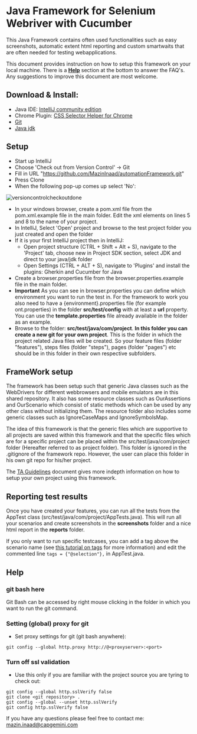 Java Framework for Selenium Webriver with Cucumber
==================================================

This Java Framework contains often used functionalities such as easy screenshots, automatic extent html reporting and custom smartwaits that are often needed for testing webapplications.


This document provides instruction on how to setup this framework on your local machine. There is a [**Help**](#markdown-header-help) section at the bottom to answer the FAQ's. Any suggestions to improve this document are most welcome.

## Download & Install:

- Java IDE: [IntelliJ community edition](https://www.jetbrains.com/idea/download/#section=windows)
- Chrome Plugin: [CSS Selector Helper for Chrome](https://chrome.google.com/webstore/detail/css-selector-helper-for-c/gddgceinofapfodcekopkjjelkbjodin)
- [Git](https://git-scm.com)
- [Java jdk](http://www.oracle.com/technetwork/java/javase/downloads/index.html)


## Setup

- Start up IntelliJ
- Choose 'Check out from Version Control' -> Git
- Fill in URL "https://github.com/MazinInaad/automationFramework.git"
- Press Clone
- When the following pop-up comes up select 'No': 

![versioncontrolcheckoutdone](https://user-images.githubusercontent.com/15871496/39982468-bf4640f6-5754-11e8-9c71-2c9970159400.png)   

- In your windows browser, create a pom.xml file from the pom.xml.example file in the main folder. Edit the xml elements on lines 5 and 8 to the name of your project.
- In IntelliJ, Select 'Open' project and browse to the test project folder you just created and open the folder
- If it is your first IntelliJ project then in IntelliJ:
    - Open project structure (CTRL + Shift + Alt + S), navigate to the 'Project' tab, choose new in Project SDK section, select JDK and direct to your java/jdk folder
    - Open Settings (CTRL + ALT + S), navigate to 'Plugins' and install the plugins: Gherkin and Cucumber for Java
- Create a browser.properties file from the browser.properties.example file in the main folder. 
- **Important** As you can see in browser.properties you can define which environment you want to run the test in.
  For the framework to work you also need to have a {environment}.properties file (for example ont.properties) in the folder **src/test/config** with at least a **url** property.
  You can use the **template.properties** file already available in the folder as an example.
- Browse to the folder: **src/test/java/com/project**. **In this folder you can create a new git for your own project**.
  This is the folder in which the project related Java files will be created. So your
  feature files (folder "features"), steps files (folder "steps"), pages (folder "pages") etc should be in this folder in their own respective subfolders.

  
## FrameWork setup
The framework has been setup such that generic Java classes such as the WebDrivers for 
different webbrowsers and mobile emulators are in this shared repository. It also has some
resource classes such as OurAssertions and OurScenario which consist of static methods which
can be used by any other class without initializing them.
The resource folder also includes some generic classes such as IgnoreCaseMaps and IgnoreSymbolsMap.


The idea of this framework is that the generic files which are supportive to all projects are saved within 
this framework and that the specific files which are for a specific project can be placed within
the src/test/java/com/project folder (Hereafter referred to as project folder). This folder is ignored in the .gitignore of the
framework repo. However, the user can place this folder in his own git repo for his/her project.

The [TA Guidelines](TAGuidelines.md) document gives more indepth information on how to setup your own project using this framework.

## Reporting test results
Once you have created your features, you can run all the tests from the AppTest class (src/test/java/com/project/AppTests.java).
This will run all your scenarios and create screenshots in the **screenshots** folder and a nice html report in the **reports** folder.


If you only want to run specific testcases, you can add a tag above the scenario name (see [this tutorial on tags](http://toolsqa.com/cucumber/cucumber-tags/) for more information) and edit the commented line ```tags = {"@selection"},``` in AppTest.java.

## Help

### git bash here 
Git Bash can be accessed by right mouse clicking in the folder in which you want to run the git command. 

### Setting (global) proxy for git
- Set proxy settings for git (git bash anywhere):
```git
git config --global http.proxy http://@<proxyserver>:<port>
```  

### Turn off ssl validation
- Use this only if you are familiar with the project source you are tyring to check out:
```git  
git config --global http.sslVerify false
git clone <git repository> .
git config --global --unset http.sslVerify
git config http.sslVerify false
```


If you have any questions please feel free to contact me: mazin.inaad@capgemini.com
